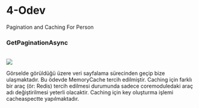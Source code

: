 ﻿# 4-Odev

Pagination and Caching For Person

### GetPaginationAsync 

<br/>

<img src="https://github.com/215-Protein-NET-Bootcamp/3-odev-Trkrkrl/blob/main/get-paginated.png">

<br/>

Görselde görüldüğü üzere veri sayfalama sürecinden geçip bize ulaşmaktadır.
Bu ödevde MemoryCache tercih edilmiştir.
Caching için farklı bir araç (ör: Redis) tercih edilmesi durumunda sadece coremoduledaki araç adı değiştirilmesi yeterli olacaktir.
Caching için key oluşturma işlemi cacheaspectte yapılmaktadır.


